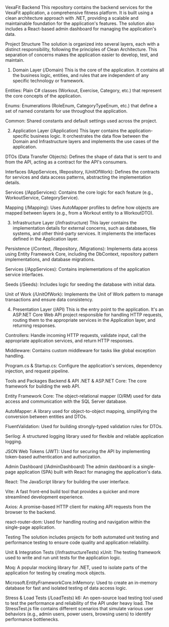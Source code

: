 VexaFit Backend
This repository contains the backend services for the VexaFit application, a comprehensive fitness platform. It is built using a clean architecture approach with .NET, providing a scalable and maintainable foundation for the application's features. The solution also includes a React-based admin dashboard for managing the application's data.

Project Structure
The solution is organized into several layers, each with a distinct responsibility, following the principles of Clean Architecture. This separation of concerns makes the application easier to develop, test, and maintain.

1. Domain Layer (/Domain)
This is the core of the application. It contains all the business logic, entities, and rules that are independent of any specific technology or framework.

Entities: Plain C# classes (Workout, Exercise, Category, etc.) that represent the core concepts of the application.

Enums: Enumerations (RoleEnum, CategoryTypeEnum, etc.) that define a set of named constants for use throughout the application.

Common: Shared constants and default settings used across the project.

2. Application Layer (/Application)
This layer contains the application-specific business logic. It orchestrates the data flow between the Domain and Infrastructure layers and implements the use cases of the application.

DTOs (Data Transfer Objects): Defines the shape of data that is sent to and from the API, acting as a contract for the API's consumers.

Interfaces (IAppServices, IRepository, IUnitOfWork): Defines the contracts for services and data access patterns, abstracting the implementation details.

Services (/AppServices): Contains the core logic for each feature (e.g., WorkoutService, CategoryService).

Mapping (/Mapping): Uses AutoMapper profiles to define how objects are mapped between layers (e.g., from a Workout entity to a WorkoutDTO).

3. Infrastructure Layer (/Infrastructure)
This layer contains the implementation details for external concerns, such as databases, file systems, and other third-party services. It implements the interfaces defined in the Application layer.

Persistence (/Context, /Repository, /Migrations): Implements data access using Entity Framework Core, including the DbContext, repository pattern implementations, and database migrations.

Services (/AppServices): Contains implementations of the application service interfaces.

Seeds (/Seeds): Includes logic for seeding the database with initial data.

Unit of Work (/UnitOfWork): Implements the Unit of Work pattern to manage transactions and ensure data consistency.

4. Presentation Layer (/API)
This is the entry point to the application. It's an ASP.NET Core Web API project responsible for handling HTTP requests, routing them to the appropriate services in the Application layer, and returning responses.

Controllers: Handle incoming HTTP requests, validate input, call the appropriate application services, and return HTTP responses.

Middleware: Contains custom middleware for tasks like global exception handling.

Program.cs & Startup.cs: Configure the application's services, dependency injection, and request pipeline.

Tools and Packages
Backend & API
.NET & ASP.NET Core: The core framework for building the web API.

Entity Framework Core: The object-relational mapper (O/RM) used for data access and communication with the SQL Server database.

AutoMapper: A library used for object-to-object mapping, simplifying the conversion between entities and DTOs.

FluentValidation: Used for building strongly-typed validation rules for DTOs.

Serilog: A structured logging library used for flexible and reliable application logging.

JSON Web Tokens (JWT): Used for securing the API by implementing token-based authentication and authorization.

Admin Dashboard (/AdminDashboard)
The admin dashboard is a single-page application (SPA) built with React for managing the application's data.

React: The JavaScript library for building the user interface.

Vite: A fast front-end build tool that provides a quicker and more streamlined development experience.

Axios: A promise-based HTTP client for making API requests from the browser to the backend.

react-router-dom: Used for handling routing and navigation within the single-page application.

Testing
The solution includes projects for both automated unit testing and performance testing to ensure code quality and application reliability.

Unit & Integration Tests (/InfrastructureTests)
xUnit: The testing framework used to write and run unit tests for the application logic.

Moq: A popular mocking library for .NET, used to isolate parts of the application for testing by creating mock objects.

Microsoft.EntityFrameworkCore.InMemory: Used to create an in-memory database for fast and isolated testing of data access logic.

Stress & Load Tests (/LoadTests)
k6: An open-source load testing tool used to test the performance and reliability of the API under heavy load. The StressTest.js file contains different scenarios that simulate various user behaviors (e.g., admin users, power users, browsing users) to identify performance bottlenecks.
